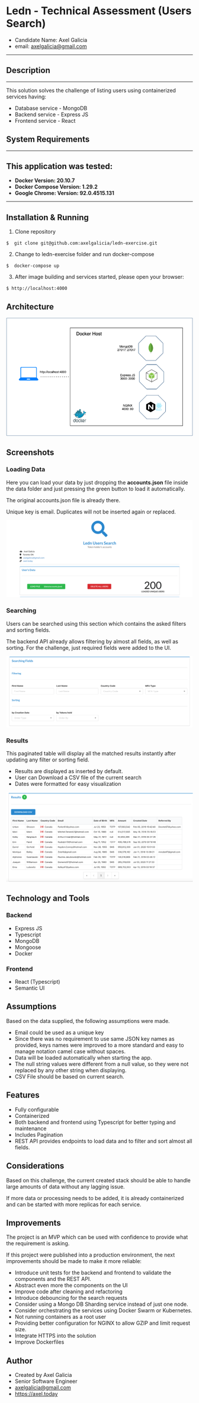 # Ledn - Technical Assessment (Users Search)

- Candidate Name: Axel Galicia
- email: axelgalicia@gmail.com

---

## Description
---

This solution solves the challenge of listing users using containerized services having:

- Database service - MongoDB
- Backend service - Express JS
- Frontend service - React

## System Requirements
---

This application was tested:
---

- **Docker Version: 20.10.7**
- **Docker Compose Version: 1.29.2**
- **Google Chrome: Version:  92.0.4515.131**
---

## Installation & Running

1. Clone repository

```
$  git clone git@github.com:axelgalicia/ledn-exercise.git
```

2. Change to ledn-exercise folder and run docker-compose

```
$  docker-compose up
```

3. After image building and services started, please open your browser:

```
$ http://localhost:4000
```

## Architecture

![Diagram](https://github.com/axelgalicia/ledn-exercise/blob/master/images/ledn_diagram.png)


## Screenshots

### Loading Data

Here you can load your data by just dropping the **accounts.json** file inside the data folder and just pressing the green button to load it automatically. 

The original accounts.json file is already there.

Unique key is email. Duplicates will not be inserted again or replaced.

![Diagram](https://github.com/axelgalicia/ledn-exercise/blob/master/images/load.png)


### Searching

Users can be searched using this section which contains the asked filters and sorting fields. 

The backend API already allows filtering by almost all fields, as well as sorting. For the challenge, just required fields were added to the UI.

![Diagram](https://github.com/axelgalicia/ledn-exercise/blob/master/images/filter.png)


### Results

This paginated table will display all the matched results instantly after updating any filter or sorting field.

- Results are displayed as inserted by default.
- User can Download a CSV file of the current search
- Dates were formatted for easy visualization


![Diagram](https://github.com/axelgalicia/ledn-exercise/blob/master/images/results.png)


## Technology and Tools

### Backend

- Express JS
- Typescript
- MongoDB
- Mongoose
- Docker

### Frontend

- React (Typescript)
- Semantic UI


## Assumptions

Based on the data supplied, the following assumptions were made.

- Email could be used as a unique key
- Since there was no requirement to use same JSON key names as provided, keys names were improved to a more standard and easy to manage notation camel case without spaces.
- Data will be loaded automatically when starting the app.
- The null string values were different from a null value, so they were not replaced by any other string when displaying.
- CSV File should be based on current search.

## Features

- Fully configurable
- Containerized
- Both backend and frontend using Typescript for better typing and maintenance
- Includes Pagination
- REST API provides endpoints to load data and to filter and sort almost all fields.

## Considerations

Based on this challenge, the current created stack should be able to handle large amounts of data without any lagging issue. 

If more data or processing needs to be added, it is already containerized and can be started with more replicas for each service.


## Improvements

The project is an MVP which can be used with confidence to provide what the requirement is asking.

If this project were published into a production environment, the next improvements should be made to make it more reliable:


- Introduce unit tests for the backend and frontend to validate the components and the REST API.
- Abstract even more the components on the UI
- Improve code after cleaning and refactoring
- Introduce debouncing for the search requests
- Consider using a Mongo DB Sharding service instead of just one node.
- Consider orchestrating the services using Docker Swarm or Kubernetes.
- Not running containers as a root user
- Providing better configuration for NGINX to allow GZIP and limit request size.
- Integrate HTTPS into the solution
- Improve Dockerfiles


## Author

- Created by Axel Galicia
- Senior Software Engineer
- axelgalicia@gmail.com
- https://axel.today

